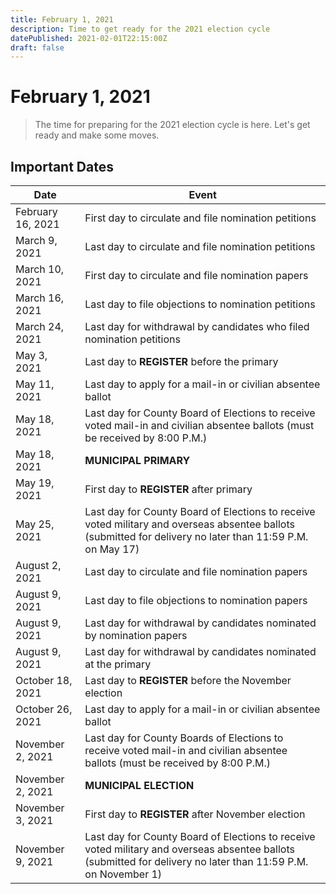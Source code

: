 ```yaml
---
title: February 1, 2021
description: Time to get ready for the 2021 election cycle
datePublished: 2021-02-01T22:15:00Z
draft: false
---
```


# February 1, 2021

> The time for preparing for the 2021 election cycle is here. Let's get ready and make some moves.

## Important Dates

| Date              | Event                                                                                                                                                           |
|-------------------|-----------------------------------------------------------------------------------------------------------------------------------------------------------------|
| February 16, 2021 | First day to circulate and file nomination petitions                                                                                                            |
| March 9, 2021     | Last day to circulate and file nomination petitions                                                                                                             |
| March 10, 2021    | First day to circulate and file nomination papers                                                                                                               |
| March 16, 2021    | Last day to file objections to nomination petitions                                                                                                             |
| March 24, 2021    | Last day for withdrawal by candidates who filed nomination petitions                                                                                            |
| May 3, 2021       | Last day to **REGISTER** before the primary                                                                                                                         |
| May 11, 2021      | Last day to apply for a mail-in or civilian absentee ballot                                                                                                     |
| May 18, 2021      | Last day for County Board of Elections to receive voted mail-in and civilian absentee ballots (must be received by 8:00 P.M.)                                   |
| May 18, 2021      | **MUNICIPAL PRIMARY**                                                                                                                                               |
| May 19, 2021      | First day to **REGISTER** after primary                                                                                                                             |
| May 25, 2021      | Last day for County Board of Elections to receive voted military and overseas absentee ballots (submitted for delivery no later than 11:59 P.M. on May 17)      |
| August 2, 2021    | Last day to circulate and file nomination papers                                                                                                                |
| August 9, 2021    | Last day to file objections to nomination papers                                                                                                                |
| August 9, 2021    | Last day for withdrawal by candidates nominated by nomination papers                                                                                            |
| August 9, 2021    | Last day for withdrawal by candidates nominated at the primary                                                                                                  |
| October 18, 2021  | Last day to **REGISTER** before the November election                                                                                                               |
| October 26, 2021  | Last day to apply for a mail-in or civilian absentee ballot                                                                                                     |
| November 2, 2021  | Last day for County Boards of Elections to receive voted mail-in and civilian absentee ballots (must be received by 8:00 P.M.)                                  |
| November 2, 2021  | **MUNICIPAL ELECTION**                                                                                                                                              |
| November 3, 2021  | First day to **REGISTER** after November election                                                                                                                   |
| November 9, 2021  | Last day for County Board of Elections to receive voted military and overseas absentee ballots (submitted for delivery no later than 11:59 P.M. on November 1)  |
